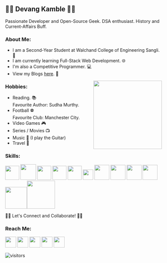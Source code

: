 ## 👨‍💻 Devang Kamble 👨‍💻
Passionate Developer and Open-Source Geek. DSA enthusiast. History and Current-Affairs Buff.

### About Me:
+ I am a Second-Year Student at Walchand College of Engineering Sangli. 🏫
+ I am currently learning Full-Stack Web Development. 🌐
+ I'm also a Competitive Programmer. 💻
+ View my Blogs <a href="https://rising-entropy.github.io/">here</a>. 📖

<img align="right" src="https://media.giphy.com/media/o0vwzuFwCGAFO/giphy.gif" width="220">

### Hobbies:
  + Reading. 📚<br>
  Favourite Author: Sudha Murthy. 
  + Football ⚽<br>
  Favourite Club: Manchester City.
  + Video Games 🎮
  + Series / Movies 📺
  + Music 🎵 (I play the Guitar)
  + Travel 🧭
  
### Skills:  
<img src="https://image.flaticon.com/icons/svg/1822/1822899.svg" width="45"> <img src="https://cdn.iconscout.com/icon/free/png-512/c-programming-569564.png" width="50">  <img src="https://user-images.githubusercontent.com/42747200/46140125-da084900-c26d-11e8-8ea7-c45ae6306309.png" width="45">  <img src="https://image.flaticon.com/icons/svg/919/919827.svg" width="45">  <img src="https://image.flaticon.com/icons/svg/888/888847.svg" width="45">   <img src="https://upload.wikimedia.org/wikipedia/commons/thumb/d/d4/Javascript-shield.svg/1200px-Javascript-shield.svg.png" width="33">   <img src="https://cdn.iconscout.com/icon/free/png-512/jquery-10-1175155.png" width="48">   <img src="https://cdn.iconscout.com/icon/free/png-512/bootstrap-226077.png" width="48">  <img src="https://images.tutorialedge.net/images/node.png" width="48">  <img src="https://d2eip9sf3oo6c2.cloudfront.net/tags/images/000/000/359/full/expressjslogo.png" width="48"><img src="https://cdn.worldvectorlogo.com/logos/mysql-7.svg" width="70"><img src="https://sailsjs.com/images/logos/sails-logo_ltBg_ltBlue.png" width="90">
  
🤝🏻 Let's Connect and Collaborate! 🤝🏻

### Reach Me:
<a href="https://www.linkedin.com/in/devang-kamble/"><img src="https://image.flaticon.com/icons/svg/174/174857.svg" width="35"></a>   <a href="https://www.instagram.com/devangkamble/"><img src="https://image.flaticon.com/icons/svg/174/174855.svg" width="35"></a>    <a href="https://twitter.com/devang_kamble"><img src="https://image.flaticon.com/icons/svg/174/174876.svg" width="35"></a>    <a href="https://www.youtube.com/channel/UCtukYk9RAI8Tv0uLYe6CU2Q?view_as=subscriber"><img src="https://image.flaticon.com/icons/svg/174/174883.svg" width="35"></a>  <a href="https://www.quora.com/profile/Devang-Kamble"><img src="https://image.flaticon.com/icons/svg/174/174865.svg" width="35"></a>




![visitors](https://visitor-badge.laobi.icu/badge?page_id=https://github.com/rising-entropy/)

